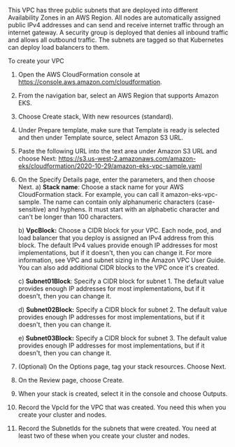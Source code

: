 This VPC has three public subnets that are deployed into different Availability Zones in an AWS Region. All nodes are automatically assigned public IPv4 addresses and can send and receive internet traffic through an internet gateway. A security group is deployed that denies all inbound traffic and allows all outbound traffic. The subnets are tagged so that Kubernetes can deploy load balancers to them.

To create your VPC

1.  Open the AWS CloudFormation console at https://console.aws.amazon.com/cloudformation.
2.  From the navigation bar, select an AWS Region that supports Amazon EKS.
3.  Choose Create stack, With new resources (standard).
4.  Under Prepare template, make sure that Template is ready is selected and then under Template source, select Amazon S3 URL.
5.  Paste the following URL into the text area under Amazon S3 URL and choose Next:
    https://s3.us-west-2.amazonaws.com/amazon-eks/cloudformation/2020-10-29/amazon-eks-vpc-sample.yaml
6.  On the Specify Details page, enter the parameters, and then choose Next. 
    a)  **Stack name**: Choose a stack name for your AWS CloudFormation stack. For example, you can call it amazon-eks-vpc-sample. The name can contain only alphanumeric   characters (case-sensitive) and hyphens. It must start with an alphabetic character and can't be longer than 100 characters.

    b)  **VpcBlock:** Choose a CIDR block for your VPC. Each node, pod, and load balancer that you deploy is assigned an IPv4 address from this block. The default IPv4 values    provide enough IP addresses for most implementations, but if it doesn't, then you can change it. For more information, see VPC and subnet sizing in the Amazon VPC User Guide. You can also add additional CIDR blocks to the VPC once it's created.

    c)  **Subnet01Block**: Specify a CIDR block for subnet 1. The default value provides enough IP addresses for most implementations, but if it doesn't, then you can change it.

    d) **Subnet02Block:** Specify a CIDR block for subnet 2. The default value provides enough IP addresses for most implementations, but if it doesn't, then you can change it.

    e) **Subnet03Block:** Specify a CIDR block for subnet 3. The default value provides enough IP addresses for most implementations, but if it doesn't, then you can change it.

7.  (Optional) On the Options page, tag your stack resources. Choose Next.

8.  On the Review page, choose Create.

9.  When your stack is created, select it in the console and choose Outputs.

10. Record the VpcId for the VPC that was created. You need this when you create your cluster and nodes.

11. Record the SubnetIds for the subnets that were created. You need at least two of these when you create your cluster and nodes.
